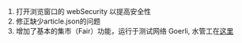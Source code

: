 1. 打开浏览窗口的 webSecurity 以提高安全性
2. 修正缺少article.json的问题
3. 增加了基本的集市（Fair）功能，运行于测试网络 Goerli, 水管工在[这里](https://goerlifaucet.com/)